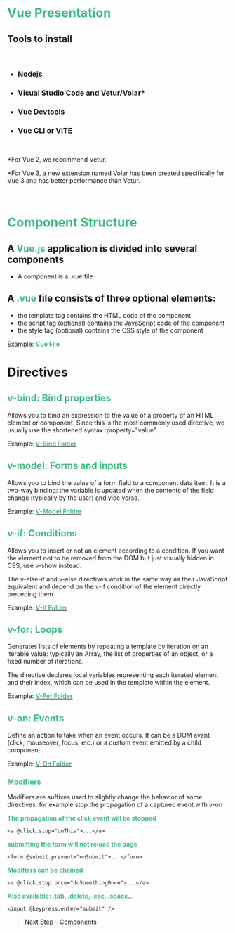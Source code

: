 <h1 style='color: #42b983'>Vue Presentation</h1>

## Tools to install

&nbsp;

- ### **Nodejs**

- ### **Visual Studio Code and Vetur/Volar\***
- ### **Vue Devtools**
- ### **Vue CLI or VITE**

&nbsp;

\*For Vue 2, we recommend Vetur.

\*For Vue 3, a new extension named Volar has been created specifically for Vue 3 and has better performance than Vetur.

&nbsp;

<h1 style='color: #42b983'>Component Structure</h1>

## A <span style='color: #42b983'>**Vue.js**</span> application is divided into several components

- A component is a .vue file

## A <span style='color: #42b983'>**.vue**</span> file consists of three optional elements:

- the template tag contains the HTML code of the component
- the script tag (optional) contains the JavaScript code of the component
- the style tag (optional) contains the CSS style of the component

Example: [<span style='color: #42b983'>**Vue File**</span> ](src/components/single-file-component.vue)

# Directives

<h2 style='color: #42b983'>v-bind: Bind properties</h2>

Allows you to bind an expression to the value of a property of an HTML element or component. Since this is the most commonly used directive, we usually use the shortened syntax :property="value".

Example: [<span style='color: #42b983'>**V-Bind Folder**</span> ](src/components/directives/v-bind)

<h2 style='color: #42b983'>v-model: Forms and inputs</h2>

Allows you to bind the value of a form field to a component data item. It is a two-way binding: the variable is updated when the contents of the field change (typically by the user) and vice versa.

Example: [<span style='color: #42b983'>**V-Model Folder**</span> ](src/components/directives/v-model)

<h2 style='color: #42b983'>v-if: Conditions</h2>

Allows you to insert or not an element according to a condition. If you want the element not to be removed from the DOM but just visually hidden in CSS, use v-show instead.

The v-else-if and v-else directives work in the same way as their JavaScript equivalent and depend on the v-if condition of the element directly preceding them.

Example: [<span style='color: #42b983'>**V-If Folder**</span> ](src/components/directives/v-if)

<h2 style='color: #42b983'>v-for: Loops</h2>

Generates lists of elements by repeating a template by iteration on an iterable value: typically an Array, the list of properties of an object, or a fixed number of iterations.

The directive declares local variables representing each iterated element and their index, which can be used in the template within the element.

Example: [<span style='color: #42b983'>**V-For Folder**</span> ](src/components/directives/v-for)

<h2 style='color: #42b983'>v-on: Events</h2>

Define an action to take when an event occurs. It can be a DOM event (click, mouseover, focus, etc.) or a custom event emitted by a child component.

Example: [<span style='color: #42b983'>**V-On Folder**</span> ](src/components/directives/v-on)

<h3 style='color: #42b983'>Modifiers</h3>

Modifiers are suffixes used to slightly change the behavior of some directives: for example stop the propagation of a captured event with v-on

<span style='color: #42b983'>**The propagation of the click event will be stopped**</span>

`<a @click.stop="onThis">...</a>`

<span style='color: #42b983'>**submitting the form will not reload the page**</span>

`<form @submit.prevent="onSubmit">...</form>`

<span style='color: #42b983'>**Modifiers can be chained**</span>

`<a @click.stop.once="doSomethingOnce">...</a>`

<span style='color: #42b983'>**Also available: .tab, .delete, .esc, .space...**</span>

`<input @keypress.enter="submit" />`

> [Next Step - Components](components.md)
